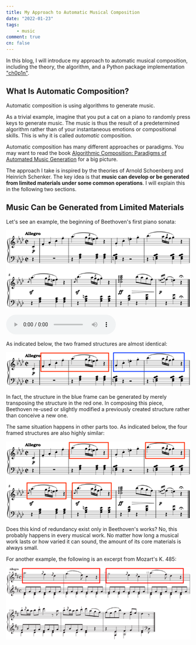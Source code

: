 ```yaml
---
title: My Approach to Automatic Musical Composition
date: "2022-01-23"
tags:
    - music
comment: true
cn: false
---
```



In this blog, I will introduce my approach to automatic musical composition, including the theory, the algorithm, and a Python package implementation ["ch0p1n"](https://github.com/flujoo/ch0p1n).


## What Is Automatic Composition?

Automatic composition is using algorithms to generate music.

As a trivial example, imagine that you put a cat on a piano to randomly press keys to generate music. The music is thus the result of a predetermined algorithm rather than of your instantaneous emotions or compositional skills. This is why it is called *automatic* composition.

Automatic composition has many different approaches or paradigms. You may want to read the book [Algorithmic Composition: Paradigms of Automated Music Generation](https://www.amazon.com/Algorithmic-Composition-Paradigms-Automated-Generation/dp/3211999159/) for a big picture.

The approach I take is inspired by the theories of Arnold Schoenberg and Heinrich Schenker. The key idea is that **music can develop or be generated from limited materials under some common operations**. I will explain this in the following two sections.


## Music Can be Generated from Limited Materials

Let's see an example, the beginning of Beethoven's first piano sonata:

![](assets/beethoven_sonata.png)

<audio controls>
  <source src="assets/beethoven_sonata.mp3" type="audio/mpeg">
</audio>

As indicated below, the two framed structures are almost identical:

![](assets/beethoven_sonata_redundancy_1.png)

In fact, the structure in the blue frame can be generated by merely transposing the structure in the red one. In composing this piece, Beethoven re-used or slightly modified a previously created structure rather than conceive a new one.

The same situation happens in other parts too. As indicated below, the four framed structures are also highly similar:

![](assets/beethoven_sonata_redundancy_2.png)

Does this kind of redundancy exist only in Beethoven's works? No, this probably happens in every musical work. No matter how long a musical work lasts or how varied it can sound, the amount of its core materials is always small.

For another example, the following is an excerpt from Mozart's K. 485:

![](assets/mozart_rondo.png)
